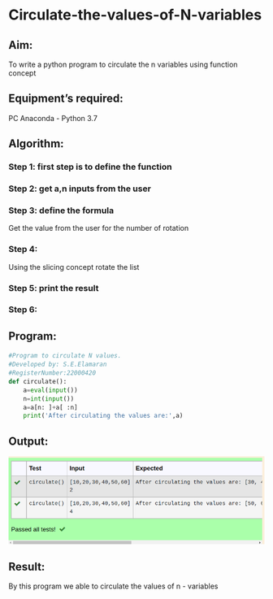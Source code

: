 # Circulate-the-values-of-N-variables
## Aim:
To write a python program to circulate the n variables using function concept
## Equipment’s required:
PC
Anaconda - Python 3.7
## Algorithm: 
### Step 1: first step is to define the function
### Step 2: get a,n inputs from the user
### Step 3: define the formula
Get the value from the user for the number of rotation
### Step 4: 
Using the slicing concept rotate the list

### Step 5: print the result
### Step 6: 
## Program:
```python
#Program to circulate N values.
#Developed by: S.E.Elamaran
#RegisterNumber:22000420
def circulate():
    a=eval(input())
    n=int(input())
    a=a[n: ]+a[ :n]
    print('After circulating the values are:',a)
```    


## Output:
![output](5d.png)

## Result:
By this program we able to circulate the values of n - variables
